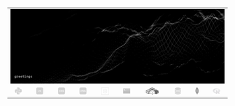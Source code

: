 

<table align="center" border="0" cellspacing="0" cellpadding="0">
<tr>
  <td colspan="10" border="0" cellspacing="0" cellpadding="0"><img src="quantized_relief_adjusted_with_sfmono.png"/></td>
</tr>
<tr>
  <td align="center"><img src="python-16.png"/></td>
  <td align="center"><img src="js-16.png"/></td>
  <td align="center"><img src="css-16.png"/></td>
  <td align="center"><img src="html-16.png"/></td>
  <td align="center"><img src="tableau-logo.png"/></td>
  <td align="center"><img src="terminal-icon-16.png"/></td>
  <td align="center"><img src="vba-logo.png"/></td>
  <td align="center"><img src="database-5-16.png"/></td>
  <td align="center"><img src="mongodb-logo.png"/></td>
  <td align="center"><img src="r-programming-language.png"/></td>
</tr>
</table>

<!--

&nbsp;![python-16](python-16.png)
&nbsp;&nbsp;&nbsp;&nbsp;&nbsp;&nbsp;&nbsp;&nbsp;&nbsp;&nbsp;&nbsp;&nbsp;&nbsp;&nbsp;&nbsp;&nbsp;&nbsp;&nbsp;&nbsp;&nbsp;&nbsp;![js-16](js-16.png)
&nbsp;&nbsp;&nbsp;&nbsp;&nbsp;&nbsp;&nbsp;&nbsp;&nbsp;&nbsp;&nbsp;&nbsp;&nbsp;&nbsp;&nbsp;&nbsp;&nbsp;&nbsp;&nbsp;&nbsp;&nbsp;![css-16](css-16.png)
&nbsp;&nbsp;&nbsp;&nbsp;&nbsp;&nbsp;&nbsp;&nbsp;&nbsp;&nbsp;&nbsp;&nbsp;&nbsp;&nbsp;&nbsp;&nbsp;&nbsp;&nbsp;&nbsp;&nbsp;&nbsp;![html-16](html-16.png)
&nbsp;&nbsp;&nbsp;&nbsp;&nbsp;&nbsp;&nbsp;&nbsp;&nbsp;&nbsp;&nbsp;&nbsp;&nbsp;&nbsp;&nbsp;&nbsp;&nbsp;&nbsp;&nbsp;&nbsp;&nbsp;&nbsp;![tableau-logo](tableau-logo.png)
&nbsp;&nbsp;&nbsp;&nbsp;&nbsp;&nbsp;&nbsp;&nbsp;&nbsp;&nbsp;&nbsp;&nbsp;&nbsp;&nbsp;&nbsp;&nbsp;&nbsp;&nbsp;&nbsp;&nbsp;&nbsp;![excel-3-16](excel-3-16.png)
&nbsp;&nbsp;&nbsp;&nbsp;&nbsp;&nbsp;&nbsp;&nbsp;&nbsp;&nbsp;&nbsp;&nbsp;&nbsp;&nbsp;&nbsp;&nbsp;&nbsp;&nbsp;&nbsp;&nbsp;&nbsp;![database-5-16](database-5-16.png)
&nbsp;&nbsp;&nbsp;&nbsp;&nbsp;&nbsp;&nbsp;&nbsp;&nbsp;&nbsp;&nbsp;&nbsp;&nbsp;&nbsp;&nbsp;&nbsp;&nbsp;&nbsp;&nbsp;&nbsp;&nbsp;&nbsp;![mongodb-logo](mongodb-logo.png)
&nbsp;&nbsp;&nbsp;&nbsp;&nbsp;&nbsp;&nbsp;&nbsp;&nbsp;&nbsp;&nbsp;&nbsp;&nbsp;&nbsp;&nbsp;&nbsp;&nbsp;&nbsp;&nbsp;&nbsp;&nbsp;![r-programming-language](r-programming-language.png)

[![background image](quantized_relief_adjusted.jpeg)](https://wallpaperaccess.com/black-digital)



[![name](link to image on GH)](link to your URL)

<img src="quantized_relief.jpeg" alt="drawing" height="200px" width="1000px"/>


**justineichelberger/justineichelberger** is a ✨ _special_ ✨ repository because its `README.md` (this file) appears on your GitHub profile.

Here are some ideas to get you started:

- 🔭 I’m currently working on ...
- 🌱 I’m currently learning ...
- 👯 I’m looking to collaborate on ...
- 🤔 I’m looking for help with ...
- 💬 Ask me about ...
- 📫 How to reach me: ...
- 😄 Pronouns: ...
- ⚡ Fun fact: ...


